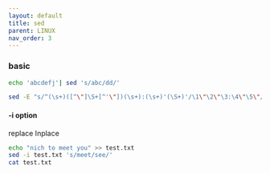 ```yaml
---
layout: default
title: sed
parent: LINUX
nav_order: 3
---
```



### basic


```bash
echo 'abcdefj'| sed 's/abc/dd/'

```


```bash
sed -E "s/^(\s+)([^\"]\S+[^'\"])(\s+):(\s+)'(\S+)'/\1\"\2\"\3:\4\"\5\"/" tsed.txt
```


#### -i option
replace Inplace

```bash
echo "nich to meet you" >> test.txt
sed -i test.txt 's/meet/see/'
cat test.txt

```
